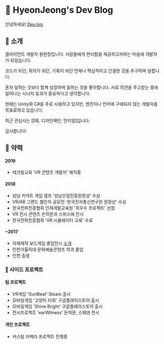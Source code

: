# 📣 HyeonJeong's Dev Blog

안녕하세요! [Dev.log](https://charotiti9.github.io).


## 🍰 소개
클라이언트 개발자 용현정입니다. 사람들에게 편리함을 제공하고자하는 마음에 개발자가 되었습니다.

코드가 되던, 회의가 되던, 기획이 되던 언제나 핵심적이고 간결한 것을 추구하며 일합니다.

혼자 일하는 것보다 함께 성장하며 일하는 것을 좋아합니다. 서로 의견을 주고받는 중에 일어나는 시너지 효과가 중요하다고 생각합니다.

현재는 Unity와 C#을 주로 사용하고 있지만, 엔진이나 언어에 구애되지 않는 개발자를 목표로하고 있습니다.

최근 관심사는 [DB, 디자인패턴, 언리얼]입니다.

감사합니다!

## 🚩 약력
#### 2019
- 테크빌교육 'VR 콘텐츠 개발자' 재직중
#### 2018
- 성남 커넥트 게임 캠프 '성남산업진흥원장상' 수상
- VR/AR 그랜드 챌린지 공모전 '한국전자통신연구원 원장상' 수상
- 한국전파진흥협회 인재개발교육원 '최우수 프로젝트' 선정
- VR 전시 콘텐츠 돈의문과 스위스에 전시
- 한국전파진흥협회 'VR 시뮬레이터 교육' 수료
#### ~2017
- 자체제작 보드게임 졸업전시 [소개](https://charotiti9.wixsite.com/polaris)
- 인천가톨릭대 문화예술콘텐츠 학과 졸업
- 인천 출생

### 🚀 사이드 프로젝트
#### 팀 프로젝트
- VR게임 'GunBeat' Steam 출시
- 모바일게임 '고양이 타워' 구글플레이스토어 출시
- 모바일게임 'Shine Bright' 구글플레이스토어 출시
- 전시프로젝트 'earWitness' 돈의문, 스웨덴 전시
#### 개인 프로젝트
- 커스텀 카메라 프로젝트 진행중

